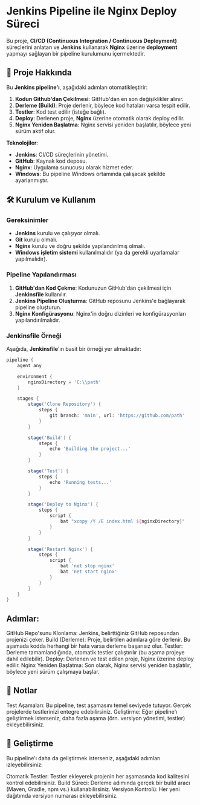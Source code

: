 # Jenkins Pipeline ile Nginx Deploy Süreci

Bu proje, **CI/CD (Continuous Integration / Continuous Deployment)** süreçlerini anlatan ve **Jenkins** kullanarak **Nginx** üzerine **deployment** yapmayı sağlayan bir pipeline kurulumunu içermektedir.

## 🚀 Proje Hakkında

Bu **Jenkins pipeline'ı**, aşağıdaki adımları otomatikleştirir:

1. **Kodun Github'dan Çekilmesi**: GitHub'dan en son değişiklikler alınır.
2. **Derleme (Build)**: Proje derlenir, böylece kod hataları varsa tespit edilir.
3. **Testler**: Kod test edilir (isteğe bağlı).
4. **Deploy**: Derlenen proje, **Nginx** üzerine otomatik olarak deploy edilir.
5. **Nginx Yeniden Başlatma**: Nginx servisi yeniden başlatılır, böylece yeni sürüm aktif olur.

**Teknolojiler**:
- **Jenkins**: CI/CD süreçlerinin yönetimi.
- **GitHub**: Kaynak kod deposu.
- **Nginx**: Uygulama sunucusu olarak hizmet eder.
- **Windows**: Bu pipeline Windows ortamında çalışacak şekilde ayarlanmıştır.

## 🛠️ Kurulum ve Kullanım

### Gereksinimler

- **Jenkins** kurulu ve çalışıyor olmalı.
- **Git** kurulu olmalı.
- **Nginx** kurulu ve doğru şekilde yapılandırılmış olmalı.
- **Windows işletim sistemi** kullanılmalıdır (ya da gerekli uyarlamalar yapılmalıdır).

### Pipeline Yapılandırması

1. **GitHub'dan Kod Çekme**: Kodunuzun GitHub'dan çekilmesi için **Jenkinsfile** kullanılır.
2. **Jenkins Pipeline Oluşturma**: GitHub reposunu Jenkins'e bağlayarak pipeline oluşturun.
3. **Nginx Konfigürasyonu**: Nginx'in doğru dizinleri ve konfigürasyonları yapılandırılmalıdır.

### Jenkinsfile Örneği

Aşağıda, **Jenkinsfile**'ın basit bir örneği yer almaktadır:

```groovy
pipeline {
    agent any

    environment {
        nginxDirectory = 'C:\\path' 
    }

    stages {
        stage('Clone Repository') {
            steps {
                git branch: 'main', url: 'https://github.com/path'
            }
        }

        stage('Build') {
            steps {
                echo 'Building the project...'
            }
        }

        stage('Test') {
            steps {
                echo 'Running tests...'
            }
        }

        stage('Deploy to Nginx') {
            steps {
                script {
                    bat "xcopy /Y /E index.html ${nginxDirectory}"
                }
            }
        }

        stage('Restart Nginx') {
            steps {
                script {
                    bat 'net stop nginx'
                    bat 'net start nginx'
                }
            }
        }
    }
}
```
## Adımlar:
GitHub Repo'sunu Klonlama: Jenkins, belirttiğiniz GitHub reposundan projenizi çeker.
Build (Derleme): Proje, belirtilen adımlara göre derlenir. Bu aşamada kodda herhangi bir hata varsa derleme başarısız olur.
Testler: Derleme tamamlandığında, otomatik testler çalıştırılır (bu aşama projeye dahil edilebilir).
Deploy: Derlenen ve test edilen proje, Nginx üzerine deploy edilir.
Nginx Yeniden Başlatma: Son olarak, Nginx servisi yeniden başlatılır, böylece yeni sürüm çalışmaya başlar.
## 📝 Notlar
Test Aşamaları: Bu pipeline, test aşamasını temel seviyede tutuyor. Gerçek projelerde testlerinizi entegre edebilirsiniz.
Geliştirme: Eğer pipeline'ı geliştirmek isterseniz, daha fazla aşama (örn. versiyon yönetimi, testler) ekleyebilirsiniz.
## 🔧 Geliştirme
Bu pipeline'ı daha da geliştirmek isterseniz, aşağıdaki adımları izleyebilirsiniz:

Otomatik Testler: Testler ekleyerek projenin her aşamasında kod kalitesini kontrol edebilirsiniz.
Build Süreci: Derleme adımında gerçek bir build aracı (Maven, Gradle, npm vs.) kullanabilirsiniz.
Versiyon Kontrolü: Her yeni dağıtımda versiyon numarası ekleyebilirsiniz.
